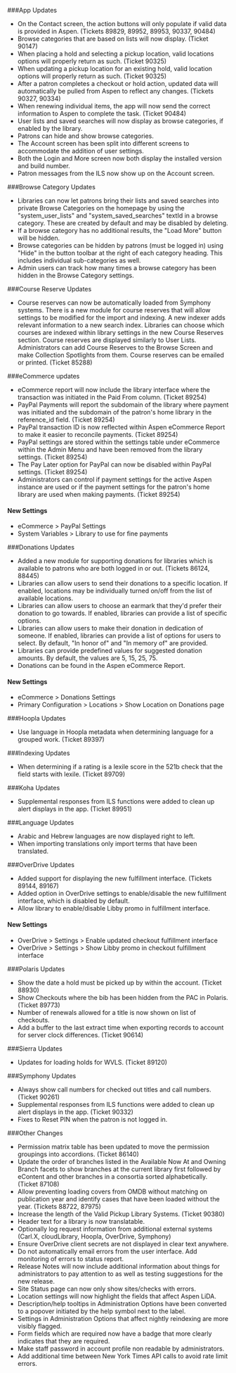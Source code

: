 ###App Updates
- On the Contact screen, the action buttons will only populate if valid data is provided in Aspen. (Tickets 89829, 89952, 89953, 90337, 90484)
- Browse categories that are based on lists will now display. (Ticket 90147)
- When placing a hold and selecting a pickup location, valid locations options will properly return as such. (Ticket 90325)
- When updating a pickup location for an existing hold, valid location options will properly return as such. (Ticket 90325)
- After a patron completes a checkout or hold action, updated data will automatically be pulled from Aspen to reflect any changes. (Tickets 90327, 90334)
- When renewing individual items, the app will now send the correct information to Aspen to complete the task. (Ticket 90484)
- User lists and saved searches will now display as browse categories, if enabled by the library.
- Patrons can hide and show browse categories.
- The Account screen has been split into different screens to accommodate the addition of user settings.
- Both the Login and More screen now both display the installed version and build number.
- Patron messages from the ILS now show up on the Account screen.

###Browse Category Updates
- Libraries can now let patrons bring their lists and saved searches into private Browse Categories on the homepage by using the "system_user_lists" and "system_saved_searches" textId in a browse category. These are created by default and may be disabled by deleting.
- If a browse category has no additional results, the "Load More" button will be hidden.
- Browse categories can be hidden by patrons (must be logged in) using "Hide" in the button toolbar at the right of each category heading. This includes individual sub-categories as well.
- Admin users can track how many times a browse category has been hidden in the Browse Category settings.

###Course Reserve Updates
- Course reserves can now be automatically loaded from Symphony systems.  There is a new module for course reserves that will allow settings to be modified for the import and indexing. 
A new indexer adds relevant information to a new search index. Libraries can choose which courses are indexed within library settings in the new Course Reserves section. 
Course reserves are displayed similarly to User Lists.  Administrators can add Course Reserves to the Browse Screen and make Collection Spotlights from them. 
Course reserves can be emailed or printed. (Ticket 85288)

###eCommerce updates
- eCommerce report will now include the library interface where the transaction was initiated in the Paid From column. (Ticket 89254)
- PayPal Payments will report the subdomain of the library where payment was initiated and the subdomain of the patron's home library in the reference_id field. (Ticket 89254)  
- PayPal transaction ID is now reflected within Aspen eCommerce Report to make it easier to reconcile payments. (Ticket 89254)
- PayPal settings are stored within the settings table under eCommerce within the Admin Menu and have been removed from the library settings. (Ticket 89254)
- The Pay Later option for PayPal can now be disabled within PayPal settings. (Ticket 89254)
- Administrators can control if payment settings for the active Aspen instance are used or if the payment settings for the patron's home library are used when making payments. (Ticket 89254)
#### New Settings
  - eCommerce > PayPal Settings
  - System Variables > Library to use for fine payments

###Donations Updates
- Added a new module for supporting donations for libraries which is available to patrons who are both logged in or out. (Tickets 86124, 88445)
- Libraries can allow users to send their donations to a specific location. If enabled, locations may be individually turned on/off from the list of available locations.
- Libraries can allow users to choose an earmark that they'd prefer their donation to go towards. If enabled, libraries can provide a list of specific options.
- Libraries can allow users to make their donation in dedication of someone. If enabled, libraries can provide a list of options for users to select. By default, "In honor of" and "In memory of" are provided.
- Libraries can provide predefined values for suggested donation amounts. By default, the values are 5, 15, 25, 75.
- Donations can be found in the Aspen eCommerce Report.
#### New Settings
- eCommerce > Donations Settings
- Primary Configuration > Locations > Show Location on Donations page

###Hoopla Updates 
- Use language in Hoopla metadata when determining language for a grouped work. (Ticket 89397)

###Indexing Updates
- When determining if a rating is a lexile score in the 521b check that the field starts with lexile. (Ticket 89709)

###Koha Updates
- Supplemental responses from ILS functions were added to clean up alert displays in the app. (Ticket 89951)

###Language Updates
- Arabic and Hebrew languages are now displayed right to left. 
- When importing translations only import terms that have been translated. 

###OverDrive Updates
- Added support for displaying the new fulfillment interface. (Tickets 89144, 89167)
- Added option in OverDrive settings to enable/disable the new fulfillment interface, which is disabled by default.
- Allow library to enable/disable Libby promo in fulfillment interface.
#### New Settings
- OverDrive > Settings > Enable updated checkout fulfillment interface
- OverDrive > Settings > Show Libby promo in checkout fulfillment interface

###Polaris Updates
- Show the date a hold must be picked up by within the account. (Ticket 88930)
- Show Checkouts where the bib has been hidden from the PAC in Polaris. (Ticket 89773)
- Number of renewals allowed for a title is now shown on list of checkouts. 
- Add a buffer to the last extract time when exporting records to account for server clock differences. (Ticket 90614)

###Sierra Updates
- Updates for loading holds for WVLS. (Ticket 89120)

###Symphony Updates
- Always show call numbers for checked out titles and call numbers. (Ticket 90261)  
- Supplemental responses from ILS functions were added to clean up alert displays in the app. (Ticket 90332)
- Fixes to Reset PIN when the patron is not logged in. 

###Other Changes
- Permission matrix table has been updated to move the permission groupings into accordions. (Ticket 86140)
- Update the order of branches listed in the Available Now At and Owning Branch facets to show branches at the current library first followed by eContent and other branches in a consortia sorted alphabetically. (Ticket 87108)
- Allow preventing loading covers from OMDB without matching on publication year and identify cases that have been loaded without the year. (Tickets 88722, 87975)
- Increase the length of the Valid Pickup Library Systems. (Ticket 90380)
- Header text for a library is now translatable.
- Optionally log request information from additional external systems (Carl.X, cloudLibrary, Hoopla, OverDrive, Symphony)
- Ensure OverDrive client secrets are not displayed in clear text anywhere. 
- Do not automatically email errors from the user interface. Add monitoring of errors to status report. 
- Release Notes will now include additional information about things for administrators to pay attention to as well as testing suggestions for the new release.
- Site Status page can now only show sites/checks with errors. 
- Location settings will now highlight the fields that affect Aspen LiDA.
- Description/help tooltips in Administration Options have been converted to a popover initiated by the help symbol next to the label.
- Settings in Administration Options that affect nightly reindexing are more visibly flagged.
- Form fields which are required now have a badge that more clearly indicates that they are required.
- Make staff password in account profile non readable by administrators.
- Add additional time between New York Times API calls to avoid rate limit errors.
